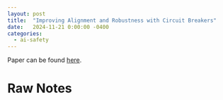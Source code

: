 ```yaml
---
layout: post
title:  "Improving Alignment and Robustness with Circuit Breakers"
date:   2024-11-21 0:00:00 -0400
categories:
  - ai-safety
---
```


Paper can be found [here](https://arxiv.org/pdf/2406.04313).

# Raw Notes